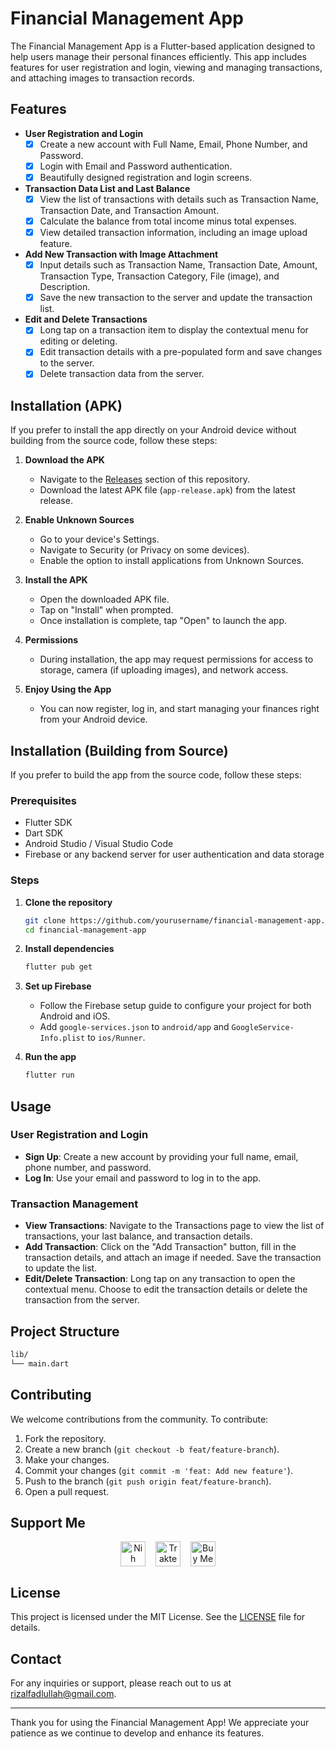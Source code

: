 # Financial Management App

The Financial Management App is a Flutter-based application designed to help users manage their personal finances efficiently. This app includes features for user registration and login, viewing and managing transactions, and attaching images to transaction records.

## Features

- **User Registration and Login**
  - [x] Create a new account with Full Name, Email, Phone Number, and Password.
  - [x] Login with Email and Password authentication.
  - [x] Beautifully designed registration and login screens.

- **Transaction Data List and Last Balance**
  - [x] View the list of transactions with details such as Transaction Name, Transaction Date, and Transaction Amount.
  - [x] Calculate the balance from total income minus total expenses.
  - [x] View detailed transaction information, including an image upload feature.

- **Add New Transaction with Image Attachment**
  - [x] Input details such as Transaction Name, Transaction Date, Amount, Transaction Type, Transaction Category, File (image), and Description.
  - [x] Save the new transaction to the server and update the transaction list.

- **Edit and Delete Transactions**
  - [x] Long tap on a transaction item to display the contextual menu for editing or deleting.
  - [x] Edit transaction details with a pre-populated form and save changes to the server.
  - [x] Delete transaction data from the server.

## Installation (APK)

If you prefer to install the app directly on your Android device without building from the source code, follow these steps:

1. **Download the APK**

   - Navigate to the [Releases](https://github.com/yourusername/financial-management-app/releases) section of this repository.
   - Download the latest APK file (`app-release.apk`) from the latest release.

2. **Enable Unknown Sources**

   - Go to your device's Settings.
   - Navigate to Security (or Privacy on some devices).
   - Enable the option to install applications from Unknown Sources.

3. **Install the APK**

   - Open the downloaded APK file.
   - Tap on "Install" when prompted.
   - Once installation is complete, tap "Open" to launch the app.

4. **Permissions**

   - During installation, the app may request permissions for access to storage, camera (if uploading images), and network access.

5. **Enjoy Using the App**

   - You can now register, log in, and start managing your finances right from your Android device.

## Installation (Building from Source)

If you prefer to build the app from the source code, follow these steps:

### Prerequisites

- Flutter SDK
- Dart SDK
- Android Studio / Visual Studio Code
- Firebase or any backend server for user authentication and data storage

### Steps

1. **Clone the repository**

   ```bash
   git clone https://github.com/yourusername/financial-management-app.git
   cd financial-management-app
   ```

2. **Install dependencies**

   ```bash
   flutter pub get
   ```

3. **Set up Firebase**

   - Follow the Firebase setup guide to configure your project for both Android and iOS.
   - Add `google-services.json` to `android/app` and `GoogleService-Info.plist` to `ios/Runner`.

4. **Run the app**

   ```bash
   flutter run
   ```

## Usage

### User Registration and Login

- **Sign Up**: Create a new account by providing your full name, email, phone number, and password.
- **Log In**: Use your email and password to log in to the app.

### Transaction Management

- **View Transactions**: Navigate to the Transactions page to view the list of transactions, your last balance, and transaction details.
- **Add Transaction**: Click on the "Add Transaction" button, fill in the transaction details, and attach an image if needed. Save the transaction to update the list.
- **Edit/Delete Transaction**: Long tap on any transaction to open the contextual menu. Choose to edit the transaction details or delete the transaction from the server.

## Project Structure

```bash
lib/
└── main.dart
```

## Contributing

We welcome contributions from the community. To contribute:

1. Fork the repository.
2. Create a new branch (`git checkout -b feat/feature-branch`).
3. Make your changes.
4. Commit your changes (`git commit -m 'feat: Add new feature'`).
5. Push to the branch (`git push origin feat/feature-branch`).
6. Open a pull request.

## Support Me

<div align="center" style="display: flex; justify-content: center; align-items: center;">
    <a href="https://www.nihbuatjajan.com/_qviyxykh" target="_blank"><img src="https://d4xyvrfd64gfm.cloudfront.net/buttons/default-cta.png" alt="Nih buat jajan" height="40px" style="height:40px !important;"></a>
    <span>&nbsp;&nbsp;&nbsp;&nbsp;</span>
    <a href="https://trakteer.id/izzalDev/tip" target="_blank"><img id="wse-buttons-preview" src="https://cdn.trakteer.id/images/embed/trbtn-red-1.png?date=18-11-2023" height="40px" style="border:0px;height:40px;" alt="Trakteer Saya"></a>
    <span>&nbsp;&nbsp;&nbsp;&nbsp;</span>
    <a href='https://ko-fi.com/B0B2ZCON1' target='_blank'><img height='40px' style='border:0px;height:40px;' src='https://storage.ko-fi.com/cdn/kofi1.png?v=3' border='0' alt='Buy Me a Coffee at ko-fi.com'></a>
</div>

## License

This project is licensed under the MIT License. See the [LICENSE](LICENSE) file for details.

## Contact

For any inquiries or support, please reach out to us at <rizalfadlullah@gmail.com>.

---

Thank you for using the Financial Management App! We appreciate your patience as we continue to develop and enhance its features.
